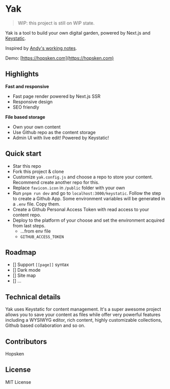 # Yak

> WIP: this project is still on WIP state.

Yak is a tool to build your own digital garden, powered by Next.js and [Keystatic](https://keystatic.com/).

Inspired by [Andy's working notes](https://notes.andymatuschak.org/).

Demo: [https://hopsken.com](https://hopsken.com)

## Highlights

**Fast and responsive**

- Fast page render powered by Next.js SSR
- Responsive design
- SEO friendly

**File based storage**

- Own your own content
- Use Github repo as the content storage
- Admin UI with live edit! Powered by Keystatic!

## Quick start

- Star this repo
- Fork this project & clone
- Customize `yak.config.js` and choose a repo to store your content. Recommend create another repo for this.
- Replace `favicon.icon` in `/public` folder with your own
- Run `pnpm run dev` and go to `localhost:3000/keystatic`. Follow the step to create a Github App. Some environment variables will be generated in a `.env` file. Copy them.
- Create a Github Personal Access Token with read access to your content repo.
- Deploy to the platform of your choose and set the environment acquired from last steps.
  - ...from env file
  - `GITHUB_ACCESS_TOKEN`

## Roadmap

- [] Support `[[page]]` syntax
- [] Dark mode
- [] Site map
- [] ...

## Technical details

Yak uses Keystatic for content management. It's a super awesome project allows you to save your content as files while offer very powerful features including a WYSIWYG editor, rich content, highly customizable collections, Github based collaboration and so on.

## Contributors

Hopsken

## License

MIT License

